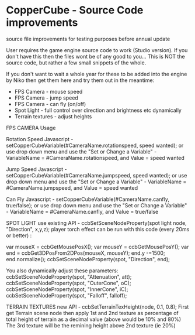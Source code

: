 # CopperCube - Source Code improvements
source file improvements for testing purposes before annual update


User requires the game engine source code to work (Studio version). 
If you don't have this then the files wont be of any good to you...
This is NOT the source code, but rather a few small snippets of the whole.

If you don't want to wait a whole year for these to be added into the engine by Niko then get them here and try them out in the meantime:

- FPS Camera - mouse speed 
- FPS Camera - jump speed
- FPS Camera - can fly (on/off)
- Spot Light - full control over direction and brightness etc dynamically
- Terrain textures - adjust heights


FPS CAMERA Usage

Rotation Speed
Javascript - setCopperCubeVariable(#CameraName.rotationspeed, speed wanted);
or use drop down menu and use the "Set or Change a Variable"  - VariableName = #CameraName.rotationspeed, and Value = speed wanted

Jump Speed
Javascript - setCopperCubeVariable(#CameraName.jumpspeed, speed wanted);
or use drop down menu and use the "Set or Change a Variable"  - VariableName = #CameraName.jumpspeed, and Value = speed wanted

Can Fly
Javascript - setCopperCubeVariable(#CameraName.canfly, true/false);
or use drop down menu and use the "Set or Change a Variable"  - VariableName = #CameraName.canfly, and Value = true/false


SPOT LIGHT
use existing API - ccbSetSceneNodeProperty(spot light node, "Direction", x,y,z);
player  torch effect can be run with this code (every 20ms or better) :

var mouseX = ccbGetMousePosX();
var mouseY = ccbGetMousePosY();
var end = ccbGet3DPosFrom2DPos(mouseX, mouseY);
end.y -=1500;
end.normalize();
ccbSetSceneNodeProperty(spot, "Direction", end);

You also dynamically adjust these parameters:
ccbSetSceneNodeProperty(spot, "Attenuation", att);
ccbSetSceneNodeProperty(spot, "OuterCone", oC);
ccbSetSceneNodeProperty(spot, "InnerCone", iC);
ccbSetSceneNodeProperty(spot, "Falloff", falloff);


TERRAIN TEXTURES
new API - ccbSetTerrainTexHeight(node, 0.1, 0.8);
First get Terrain scene node then apply 1st and 2nd texture as percentage of total height of terrain as a decimal value (above would be 10% and 80%)
The 3rd texture will be the remining height above 2nd texture (ie 20%)

